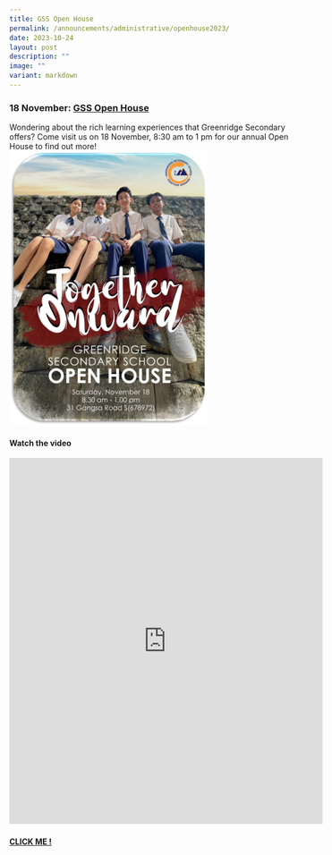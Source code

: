 ```yaml
---
title: GSS Open House
permalink: /announcements/administrative/openhouse2023/
date: 2023-10-24
layout: post
description: ""
image: ""
variant: markdown
---
```

###  **18 November: <u>GSS Open House</u>**


Wondering about the rich learning experiences that Greenridge Secondary offers? Come visit us on 18 November, 8:30 am to 1 pm for our annual Open House to find out more! 
<img src="/images/LOOKING%20AHEAD/open%20house%20poster_2.jpg" style="width:70%">

#### Watch the video
<iframe width="560" height="655" src="https://www.youtube.com/embed/Ca0s6ns3WyI?autoplay=1" title="YouTube video player" frameborder="0" allow="accelerometer; autoplay; clipboard-write; encrypted-media; gyroscope; picture-in-picture" allowfullscreen=""></iframe><br>

#### [CLICK ME !](https://www.instagram.com/reel/CzGlKXASRZX/?utm_source=ig_web_copy_link)